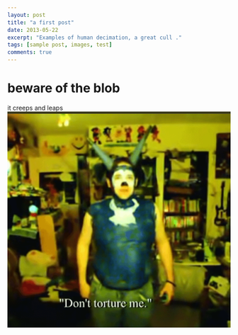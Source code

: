 ```yaml
---
layout: post
title: "a first post"
date: 2013-05-22
excerpt: "Examples of human decimation, a great cull ."
tags: [sample post, images, test]
comments: true
---
```

# beware of the blob
it creeps and leaps
![test](/assets/img/kc507jp9hwua1.png)
